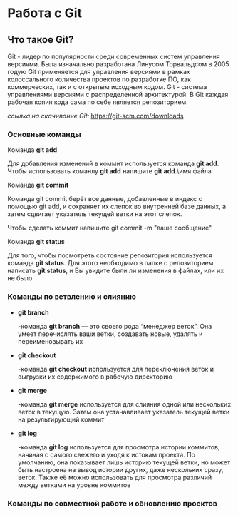 # Работа с Git

## Что такое Git?

Git - лидер по популярности среди современных систем управления версиями. Была изначально разработана Линусом Торвальдсом в 2005 годую Git применяется для управления версиями в рамках колоссального количества проектов по разработке ПО, как коммерческих, так и с открытым исходным кодом.
Git - система управлениями версиями с распределенной архитектурой. В Git каждая рабочая копия кода сама по себе является репозиторием.

*ссылка на скачивание Git:*  <https://git-scm.com/downloads>

### Основные команды

Команда **git add**

Для добавления изменений в коммит используется команда **git add**.  Чтобы использовать команлу **git add** напишите **git add**.\имя файла

Команда **git commit**

Команда git commit берёт все данные, добавленные в индекс с помощью git add, и сохраняет их слепок во внутренней базе данных, а затем сдвигает указатель текущей ветки на этот слепок.

Чтобы сделать коммит напишите git commit -m "ваше сообщение"

Команда **git status**

Для того, чтобы посмотреть состояние репозитория используется команда **git status**. Для этого необходимо в папке с репозиторием написать **git status**, и Вы увидите были ли изменения в файлах, или их не было

### Команды по ветвлению и слиянию 

* **git branch**

    -команда **git branch** — это своего рода “менеджер веток”. Она умеет перечислять ваши ветки, создавать новые, удалять и переименовывать их

* **git checkout**

    -команда **git checkout** используется для переключения веток и выгрузки их содержимого в рабочую директорию

* **git merge**

    -команда **git merge** используется для слияния одной или нескольких веток в текущую. Затем она устанавливает указатель текущей ветки на результирующий коммит

* **git log**

    -команда **git log** используется для просмотра истории коммитов, начиная с самого свежего и уходя к истокам проекта. По умолчанию, она показывает лишь историю текущей ветки, но может быть настроена на вывод истории других, даже нескольких сразу, веток. Также её можно использовать для просмотра различий между ветками на уровне коммитов

### Команды по совместной работе и обновлению проектов